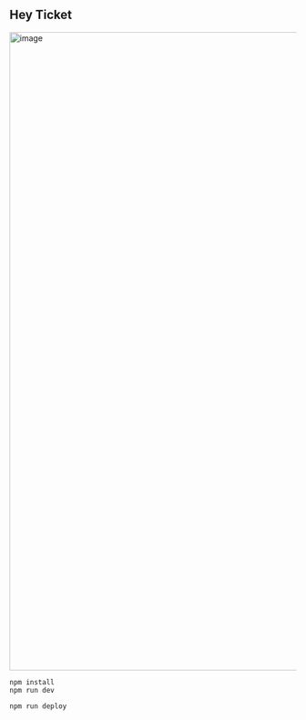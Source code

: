 ## Hey Ticket 
<img width="1122" alt="image" src="https://github.com/user-attachments/assets/9b53f8f6-fffb-49d0-84a4-c78fe42d5e4f">


```
npm install
npm run dev
```

```
npm run deploy
```
